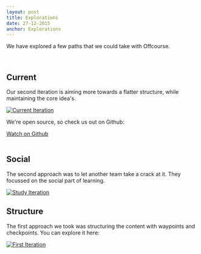 ```yaml
---
layout: post
title: Explorations
date: 27-12-2015
anchor: Explorations
---
```

We have explored a few paths that we could take with Offcourse. 

<br>

## Current 

Our second iteration is aiming more towards a flatter structure, while maintaining the core idea's. 

[![Current Iteration](iteration-current.png)](http://staging.offcourse.io)

<div class="textbox__github-container">
  <p>We're open source, so check us out on Github:</p>
  <div class="textbox__github-button">
    <a class="github-button" href="https://github.com/offcourse/offcourse-frontend" data-style="mega" aria-label="Watch offcourse/offcourse-frontend on GitHub">Watch on Github</a>
  </div>
</div>

<br>

## Social

The second approach was to let another team take a crack at it. They focussed on the social part of learning.

[![Study Iteration](iteration-study.png)](http://study.offcourse.io)

## Structure

The first approach we took was structuring the content with waypoints and checkpoints. You can explore it here: 

[![First Iteration](iteration-old.png)](http://old.offcourse.io)




